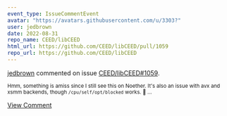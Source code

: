 ```yaml
---
event_type: IssueCommentEvent
avatar: "https://avatars.githubusercontent.com/u/3303?"
user: jedbrown
date: 2022-08-31
repo_name: CEED/libCEED
html_url: https://github.com/CEED/libCEED/pull/1059
repo_url: https://github.com/CEED/libCEED
---
```


<a href='https://github.com/jedbrown' target='_blank'>jedbrown</a> commented on issue <a href='https://github.com/CEED/libCEED/pull/1059' target='_blank'>CEED/libCEED#1059</a>.

<small>Hmm, something is amiss since I still see this on Noether. It's also an issue with avx and xsmm backends, though `/cpu/self/opt/blocked` works. :shrug: ...</small>

<a href='https://github.com/CEED/libCEED/pull/1059' target='_blank'>View Comment</a>